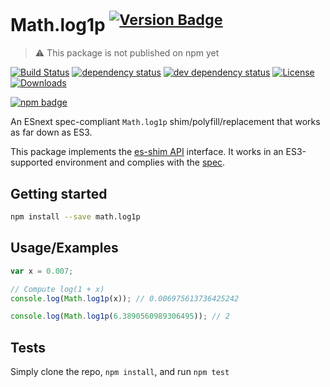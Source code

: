 # Math.log1p <sup>[![Version Badge][npm-version-svg]][package-url]</sup>

> ⚠️ This package is not published on npm yet

[![Build Status][travis-svg]][travis-url]
[![dependency status][deps-svg]][deps-url]
[![dev dependency status][dev-deps-svg]][dev-deps-url]
[![License][license-image]][license-url]
[![Downloads][downloads-image]][downloads-url]

[![npm badge][npm-badge-png]][package-url]

An ESnext spec-compliant `Math.log1p` shim/polyfill/replacement that works as far down as ES3.

This package implements the [es-shim API](https://github.com/es-shims/api) interface. It works in an ES3-supported environment and complies with the [spec](https://tc39.es/ecma262/#sec-math.log1p).

## Getting started

```sh
npm install --save math.log1p
```

## Usage/Examples

```js
var x = 0.007;

// Compute log(1 + x)
console.log(Math.log1p(x)); // 0.006975613736425242

console.log(Math.log1p(6.3890560989306495)); // 2
```

## Tests
Simply clone the repo, `npm install`, and run `npm test`

[package-url]: https://npmjs.org/package/math.log1p
[npm-version-svg]: https://versionbadg.es/es-shims/Math.log1p.svg
[travis-svg]: https://travis-ci.org/es-shims/Math.log1p.svg
[travis-url]: https://travis-ci.org/es-shims/Math.log1p
[deps-svg]: https://david-dm.org/es-shims/Math.log1p.svg
[deps-url]: https://david-dm.org/es-shims/Math.log1p
[dev-deps-svg]: https://david-dm.org/es-shims/Math.log1p/dev-status.svg
[dev-deps-url]: https://david-dm.org/es-shims/Math.log1p#info=devDependencies
[npm-badge-png]: https://nodei.co/npm/math.log1p.png?downloads=true&stars=true
[license-image]: https://img.shields.io/npm/l/math.log1p.svg
[license-url]: LICENSE
[downloads-image]: https://img.shields.io/npm/dm/math.log1p.svg
[downloads-url]: https://npm-stat.com/charts.html?package=math.log1p
